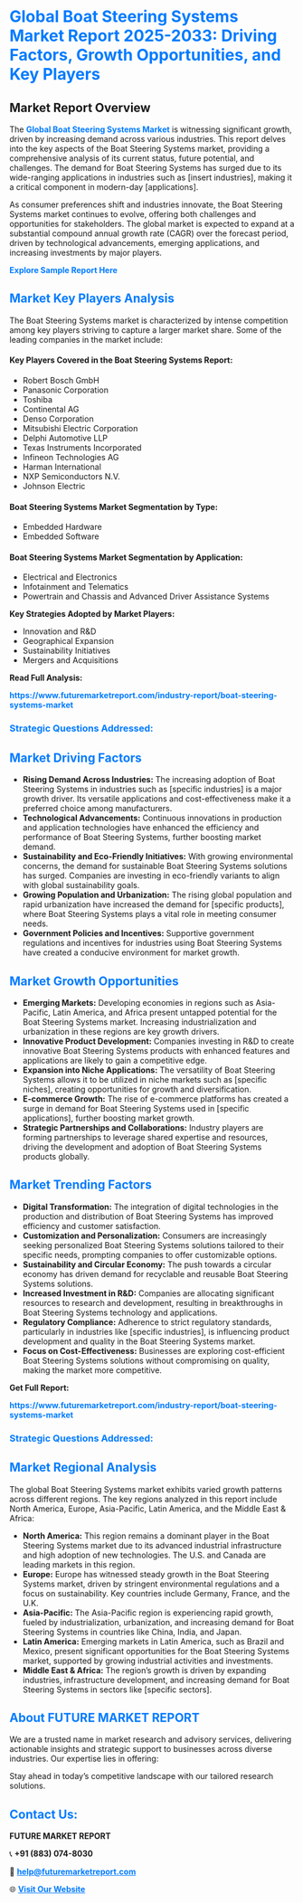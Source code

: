 <h1 style="color: #007BFF;">Global Boat Steering Systems Market Report 2025-2033: Driving Factors, Growth Opportunities, and Key Players</h1>

<section id="overview">
<h2>Market Report Overview</h2>
<p>The <a href="https://www.futuremarketreport.com/industry-report/boat-steering-systems-market" style="color: #007BFF; text-decoration: none;"><strong>Global Boat Steering Systems Market</strong></a> is witnessing significant growth, driven by increasing demand across various industries. This report delves into the key aspects of the Boat Steering Systems market, providing a comprehensive analysis of its current status, future potential, and challenges. The demand for Boat Steering Systems has surged due to its wide-ranging applications in industries such as [insert industries], making it a critical component in modern-day [applications].</p>
<p>As consumer preferences shift and industries innovate, the Boat Steering Systems market continues to evolve, offering both challenges and opportunities for stakeholders. The global market is expected to expand at a substantial compound annual growth rate (CAGR) over the forecast period, driven by technological advancements, emerging applications, and increasing investments by major players.</p>
</section>

<section id="overview">
<p><a href="https://www.futuremarketreport.com/request-sample/reportId=37506" style="color: #007BFF; text-decoration: none;"><strong>Explore Sample Report Here</strong></a></p>
</section>

<section id="key-players">
<h2 style="color: #007BFF;">Market Key Players Analysis</h2>
<p>The Boat Steering Systems market is characterized by intense competition among key players striving to capture a larger market share. Some of the leading companies in the market include:</p>
<h4>Key Players Covered in the Boat Steering Systems Report:</h4>
<ul><li>Robert Bosch GmbH</li><li>Panasonic Corporation</li><li>Toshiba</li><li>Continental AG</li><li>Denso Corporation</li><li>Mitsubishi Electric Corporation</li><li>Delphi Automotive LLP</li><li>Texas Instruments Incorporated</li><li>Infineon Technologies AG</li><li>Harman International</li><li>NXP Semiconductors N.V.</li><li>Johnson Electric</li></ul>
<h4>Boat Steering Systems Market Segmentation by Type:</h4>
<ul><li>Embedded Hardware</li><li>Embedded Software</li></ul>

<h4>Boat Steering Systems Market Segmentation by Application:</h4>
<ul><li>Electrical and Electronics</li><li>Infotainment and Telematics</li><li>Powertrain and Chassis and Advanced Driver Assistance Systems</li></ul>
<p><strong>Key Strategies Adopted by Market Players:</strong></p>
<ul>
<li>Innovation and R&D</li>
<li>Geographical Expansion</li>
<li>Sustainability Initiatives</li>
<li>Mergers and Acquisitions</li>
</ul>
</section>

<section>
<p><strong>Read Full Analysis: </strong></p><a href="https://www.futuremarketreport.com/industry-report/boat-steering-systems-market" style="color: #007BFF; text-decoration: none;"><strong>https://www.futuremarketreport.com/industry-report/boat-steering-systems-market</strong></a>
<h3 style="color: #007BFF;">Strategic Questions Addressed:</h3>
</section>

<section id="driving-factors">
<h2 style="color: #007BFF;">Market Driving Factors</h2>
<ul>
<li><strong>Rising Demand Across Industries:</strong> The increasing adoption of Boat Steering Systems in industries such as [specific industries] is a major growth driver. Its versatile applications and cost-effectiveness make it a preferred choice among manufacturers.</li>
<li><strong>Technological Advancements:</strong> Continuous innovations in production and application technologies have enhanced the efficiency and performance of Boat Steering Systems, further boosting market demand.</li>
<li><strong>Sustainability and Eco-Friendly Initiatives:</strong> With growing environmental concerns, the demand for sustainable Boat Steering Systems solutions has surged. Companies are investing in eco-friendly variants to align with global sustainability goals.</li>
<li><strong>Growing Population and Urbanization:</strong> The rising global population and rapid urbanization have increased the demand for [specific products], where Boat Steering Systems plays a vital role in meeting consumer needs.</li>
<li><strong>Government Policies and Incentives:</strong> Supportive government regulations and incentives for industries using Boat Steering Systems have created a conducive environment for market growth.</li>
</ul>
</section>

<section id="growth-opportunities">
<h2 style="color: #007BFF;">Market Growth Opportunities</h2>
<ul>
<li><strong>Emerging Markets:</strong> Developing economies in regions such as Asia-Pacific, Latin America, and Africa present untapped potential for the Boat Steering Systems market. Increasing industrialization and urbanization in these regions are key growth drivers.</li>
<li><strong>Innovative Product Development:</strong> Companies investing in R&D to create innovative Boat Steering Systems products with enhanced features and applications are likely to gain a competitive edge.</li>
<li><strong>Expansion into Niche Applications:</strong> The versatility of Boat Steering Systems allows it to be utilized in niche markets such as [specific niches], creating opportunities for growth and diversification.</li>
<li><strong>E-commerce Growth:</strong> The rise of e-commerce platforms has created a surge in demand for Boat Steering Systems used in [specific applications], further boosting market growth.</li>
<li><strong>Strategic Partnerships and Collaborations:</strong> Industry players are forming partnerships to leverage shared expertise and resources, driving the development and adoption of Boat Steering Systems products globally.</li>
</ul>
</section>

<section id="trending-factors">
<h2 style="color: #007BFF;">Market Trending Factors</h2>
<ul>
<li><strong>Digital Transformation:</strong> The integration of digital technologies in the production and distribution of Boat Steering Systems has improved efficiency and customer satisfaction.</li>
<li><strong>Customization and Personalization:</strong> Consumers are increasingly seeking personalized Boat Steering Systems solutions tailored to their specific needs, prompting companies to offer customizable options.</li>
<li><strong>Sustainability and Circular Economy:</strong> The push towards a circular economy has driven demand for recyclable and reusable Boat Steering Systems solutions.</li>
<li><strong>Increased Investment in R&D:</strong> Companies are allocating significant resources to research and development, resulting in breakthroughs in Boat Steering Systems technology and applications.</li>
<li><strong>Regulatory Compliance:</strong> Adherence to strict regulatory standards, particularly in industries like [specific industries], is influencing product development and quality in the Boat Steering Systems market.</li>
<li><strong>Focus on Cost-Effectiveness:</strong> Businesses are exploring cost-efficient Boat Steering Systems solutions without compromising on quality, making the market more competitive.</li>
</ul>
</section>

<section>
<p><strong>Get Full Report: </strong></p><a href="https://www.futuremarketreport.com/industry-report/boat-steering-systems-market" style="color: #007BFF; text-decoration: none;"><strong>https://www.futuremarketreport.com/industry-report/boat-steering-systems-market</strong></a>
<h3 style="color: #007BFF;">Strategic Questions Addressed:</h3>
</section>


<section id="regional-analysis">
<h2 style="color: #007BFF;">Market Regional Analysis</h2>
<p>The global Boat Steering Systems market exhibits varied growth patterns across different regions. The key regions analyzed in this report include North America, Europe, Asia-Pacific, Latin America, and the Middle East & Africa:</p>
<ul>
<li><strong>North America:</strong> This region remains a dominant player in the Boat Steering Systems market due to its advanced industrial infrastructure and high adoption of new technologies. The U.S. and Canada are leading markets in this region.</li>
<li><strong>Europe:</strong> Europe has witnessed steady growth in the Boat Steering Systems market, driven by stringent environmental regulations and a focus on sustainability. Key countries include Germany, France, and the U.K.</li>
<li><strong>Asia-Pacific:</strong> The Asia-Pacific region is experiencing rapid growth, fueled by industrialization, urbanization, and increasing demand for Boat Steering Systems in countries like China, India, and Japan.</li>
<li><strong>Latin America:</strong> Emerging markets in Latin America, such as Brazil and Mexico, present significant opportunities for the Boat Steering Systems market, supported by growing industrial activities and investments.</li>
<li><strong>Middle East & Africa:</strong> The region’s growth is driven by expanding industries, infrastructure development, and increasing demand for Boat Steering Systems in sectors like [specific sectors].</li>
</ul>
</section>

<footer>
<h2 style="color: #007BFF;">About FUTURE MARKET REPORT</h2>
<p>We are a trusted name in market research and advisory services, delivering actionable insights and strategic support to businesses across diverse industries. Our expertise lies in offering:</p>

<p>Stay ahead in today’s competitive landscape with our tailored research solutions.</p>

<h2 style="color: #007BFF;">Contact Us:</h2>
<p><strong>FUTURE MARKET REPORT</strong></p>
<p>📞 <strong>+91 (883) 074-8030</strong></p>
<p>📧 <strong><a href="mailto:help@futuremarketreport.com" style="color: #007BFF;">help@futuremarketreport.com</a></strong></p>
<p>🌐 <strong><a href="https://www.futuremarketreport.com/" style="color: #007BFF;">Visit Our Website</a></strong></p>
</footer>
